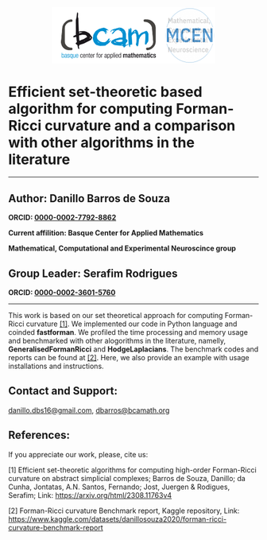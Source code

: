<div style="display:flex; justify-content:center;">
  <img src="BCAM_logo.png" alt="" style="width: 45%;">
  <img src="MCEN_logo.png" alt="" style="width: 20%;">
</div>


# Efficient set-theoretic based algorithm for computing Forman-Ricci curvature and a comparison with other algorithms in the literature

***
   **Author:** Danillo Barros de Souza
   -- 
   **ORCID: [0000-0002-7792-8862](https://orcid.org/0000-0002-7762-8862)**
   
   **Current affilition: Basque Center for Applied Mathematics**
   
   **Mathematical, Computational and Experimental Neuroscince group**
   
   **Group Leader:** Serafim Rodrigues
   --
   **ORCID: [0000-0002-3601-5760](https://orcid.org/0000-0002-3601-5760)**

***
This work is based on our set theoretical approach for computing Forman-Ricci curvature [[1]](https://arxiv.org/abs/2308.11763). We implemented our code in Python language and coinded **fastforman**. We profiled the time processing and memory usage and benchmarked with other alogorithms in the literature, namelly, **GeneralisedFormanRicci** and **HodgeLaplacians**. The benchmark codes and reports can be found at [[2]](https://www.kaggle.com/datasets/danillosouza2020/forman-ricci-curvature-benchmark-report). Here, we also provide an example with usage installations and instructions.


## Contact and Support:

danillo.dbs16@gmail.com, dbarros@bcamath.org

## References: 

If you appreciate our work, please, cite us:

[1] Efficient set-theoretic algorithms for computing high-order Forman-Ricci curvature on abstract simplicial complexes; Barros de Souza, Danillo; da Cunha, Jontatas, A.N. Santos, Fernando; Jost, Juergen & Rodigues, Serafim; Link: https://arxiv.org/html/2308.11763v4

[2] Forman-Ricci curvature Benchmark report, Kaggle repository, Link: https://www.kaggle.com/datasets/danillosouza2020/forman-ricci-curvature-benchmark-report